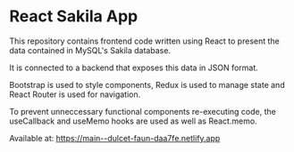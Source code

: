 # React Sakila App

This repository contains frontend code written using React to present the data contained in MySQL's Sakila database.

It is connected to a backend that exposes this data in JSON format.

Bootstrap is used to style components, Redux is used to manage state and React Router is used for navigation.

To prevent unneccessary functional components re-executing code, the useCallback and useMemo hooks are used as well as React.memo.

Available at: https://main--dulcet-faun-daa7fe.netlify.app

